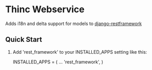 # Thinc Webservice
Adds i18n and delta support for models to [django-restframework](http://www.django-rest-framework.org/)

## Quick Start

1. Add 'rest_framework' to your INSTALLED_APPS setting like this:

    INSTALLED_APPS = (
        ...
        'rest_framework',
    )
    
